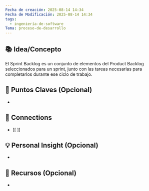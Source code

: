 ```yaml
---
Fecha de creación: 2025-08-14 14:34
Fecha de Modificación: 2025-08-14 14:34
tags:
  - ingeniería-de-software
Tema: proceso-de-desarrollo
---
```



## 📚 Idea/Concepto 

El Sprint Backlog es un conjunto de elementos del Product Backlog seleccionados para un sprint, junto con las tareas necesarias para completarlos durante ese ciclo de trabajo.
## 📌 Puntos Claves (Opcional)
- 

## 🔗 Connections
- [[ ]]

## 💡 Personal Insight (Opcional)
- 
## 🧾 Recursos (Opcional)
- 